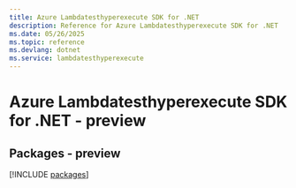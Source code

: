 ```yaml
---
title: Azure Lambdatesthyperexecute SDK for .NET
description: Reference for Azure Lambdatesthyperexecute SDK for .NET
ms.date: 05/26/2025
ms.topic: reference
ms.devlang: dotnet
ms.service: lambdatesthyperexecute
---
```

# Azure Lambdatesthyperexecute SDK for .NET - preview
## Packages - preview
[!INCLUDE [packages](lambdatesthyperexecute-index.md)]